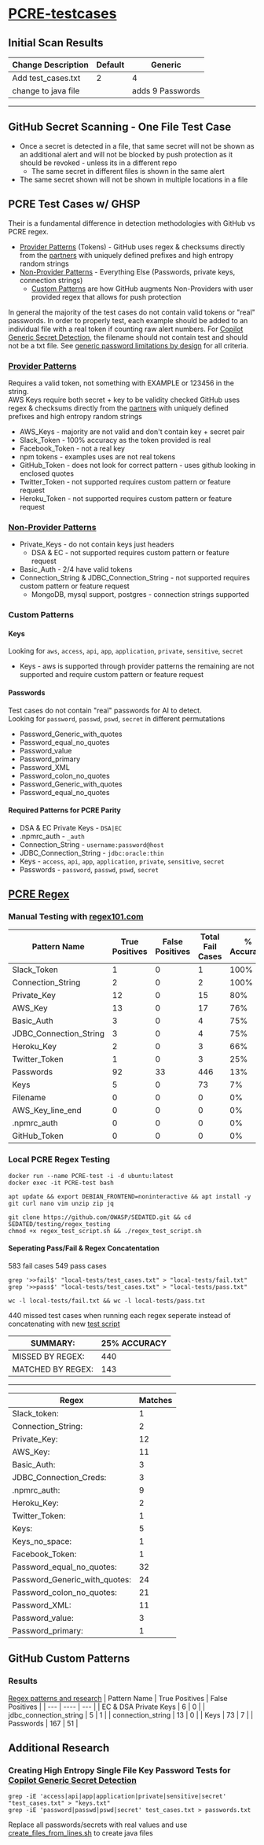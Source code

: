 # [PCRE-testcases](https://github.com/OWASP/SEDATED/blob/master/testing/regex_testing/test_cases.txt)

## Initial Scan Results

| Change Description | Default | Generic |
|---------------------|---------|---------|
| Add test_cases.txt | 2  | 4  |
| change to java file | | adds 9 Passwords |

----

## GitHub Secret Scanning - One File Test Case
- Once a secret is detected in a file, that same secret will not be shown as an additional alert and will not be blocked by push protection as it should be revoked - unless its in a different repo
  - The same secret in different files is shown in the same alert
- The same secret shown will not be shown in multiple locations in a file
  

## PCRE Test Cases w/ GHSP
Their is a fundamental difference in detection methodologies with GitHub vs PCRE regex.
- [Provider Patterns](https://docs.github.com/en/code-security/secret-scanning/introduction/supported-secret-scanning-patterns#default-patterns) (Tokens) - GitHub uses regex & checksums directly from the [partners](https://docs.github.com/en/code-security/secret-scanning/secret-scanning-partnership-program/secret-scanning-partner-program#identify-your-secrets-and-create-regular-expressions) with uniquely defined prefixes and high entropy random strings
- [Non-Provider Patterns](https://docs.github.com/en/code-security/secret-scanning/introduction/supported-secret-scanning-patterns#non-provider-patterns) - Everything Else (Passwords, private keys, connection strings)
  - [Custom Patterns](https://docs.github.com/en/enterprise-cloud@latest/code-security/secret-scanning/using-advanced-secret-scanning-and-push-protection-features/custom-patterns) are how GitHub augments Non-Providers with user provided regex that allows for push protection

In general the majority of the test cases do not contain valid tokens or "real" passwords.  In order to properly test, each example should be added to an individual file with a real token if counting raw alert numbers.  For [Copilot Generic Secret Detection](https://docs.github.com/en/code-security/secret-scanning/copilot-secret-scanning/responsible-ai-generic-secrets), the filename should not contain test and should not be a txt file.  See [generic password limitations by design](https://docs.github.com/en/enterprise-cloud@latest/code-security/secret-scanning/copilot-secret-scanning/responsible-ai-generic-secrets#limitations-by-design) for all criteria.

### [Provider Patterns](./testbed/provider_patterns/)
Requires a valid token, not something with EXAMPLE or 123456 in the string.  
AWS Keys require both secret + key to be validity checked
GitHub uses regex & checksums directly from the [partners](https://docs.github.com/en/code-security/secret-scanning/secret-scanning-partnership-program/secret-scanning-partner-program#identify-your-secrets-and-create-regular-expressions) with uniquely defined prefixes and high entropy random strings

- AWS_Keys - majority are not valid and don't contain key + secret pair
- Slack_Token - 100% accuracy as the token provided is real
- Facebook_Token - not a real key
- npm tokens - examples uses are not real tokens
- GitHub_Token - does not look for correct pattern - uses github looking in enclosed quotes
- Twitter_Token - not supported requires custom pattern or feature request
- Heroku_Token - not supported requires custom pattern or feature request

### [Non-Provider Patterns](./testbed/non_provider_patterns/)

- Private_Keys - do not contain keys just headers
  - DSA & EC - not supported requires custom pattern or feature request
- Basic_Auth - 2/4 have valid tokens
- Connection_String & JDBC_Connection_String - not supported requires custom pattern or feature request
  - MongoDB, mysql support, postgres - connection strings supported

### Custom Patterns
#### Keys
Looking for `aws`, `access`, `api`, `app`, `application`, `private`, `sensitive`, `secret`
- Keys - aws is supported through provider patterns the remaining are not supported and require custom pattern or feature request

#### Passwords
Test cases do not contain "real" passwords for AI to detect.  
Looking for `password`, `passwd`, `pswd`, `secret` in different permutations
- Password_Generic_with_quotes
- Password_equal_no_quotes
- Password_value
- Password_primary
- Password_XML
- Password_colon_no_quotes 
- Password_Generic_with_quotes
- Password_equal_no_quotes

#### Required Patterns for PCRE Parity
- DSA & EC Private Keys - `DSA|EC`
- .npmrc_auth - `_auth`
- Connection_String - `username:password@host`
- JDBC_Connection_String - `jdbc:oracle:thin`
- Keys - `access`, `api`, `app`, `application`, `private`, `sensitive`, `secret`
- Passwords - `password`, `passwd`, `pswd`, `secret`

## [PCRE Regex](https://github.com/OWASP/SEDATED/blob/master/config/regexes.json) 

### Manual Testing with [regex101.com](https://regex101.com/)

| Pattern Name | True Positives | False Positives | Total Fail Cases | % Accuracy |
| --- | ---- | --- | --- | --- |
| Slack_Token | 1 | 0 | 1 | 100% |
| Connection_String | 2 | 0 | 2 | 100% |
| Private_Key | 12 | 0 | 15 | 80% |
| AWS_Key | 13 | 0 | 17 | 76% |
| Basic_Auth | 3 | 0 | 4 | 75% |
| JDBC_Connection_String | 3 | 0 | 4 | 75% |
| Heroku_Key | 2 | 0 | 3 | 66% |
| Twitter_Token | 1 | 0 | 3 | 25% |
| Passwords | 92 | 33 | 446 | 13% |
| Keys | 5 | 0 | 73 | 7% |
| Filename |0|0|0|0%|
| AWS_Key_line_end |0|0|0|0%|
| .npmrc_auth |0|0|0|0%|
| GitHub_Token |0|0|0|0%|


### Local PCRE Regex Testing
```shell
docker run --name PCRE-test -i -d ubuntu:latest
docker exec -it PCRE-test bash

apt update && export DEBIAN_FRONTEND=noninteractive && apt install -y git curl nano vim unzip zip jq

git clone https://github.com/OWASP/SEDATED.git && cd SEDATED/testing/regex_testing
chmod +x regex_test_script.sh && ./regex_test_script.sh
```

#### Seperating Pass/Fail & Regex Concatentation 
583 fail cases 
549 pass cases
```shell
grep '>>fail$' "local-tests/test_cases.txt" > "local-tests/fail.txt"
grep '>>pass$' "local-tests/test_cases.txt" > "local-tests/pass.txt"

wc -l local-tests/fail.txt && wc -l local-tests/pass.txt
```
440 missed test cases when running each regex seperate instead of concatenating with new [test script](./local-tests/regex_test_individual.sh) 


| SUMMARY: | 25% ACCURACY |
|---|---|
|MISSED BY REGEX: | 440 |
|MATCHED BY REGEX: | 143 |
----
| Regex | Matches |
| --- | --- |
|Slack_token: | 1 |
|Connection_String: | 2 |
|Private_Key: |12|
|AWS_Key: | 11 |
|Basic_Auth: | 3 |
|JDBC_Connection_Creds: | 3 |
|.npmrc_auth: | 9 |
|Heroku_Key: |2|
|Twitter_Token: |1|
|Keys: | 5 |
|Keys_no_space: | 1 |
|Facebook_Token: | 1 |
|Password_equal_no_quotes: |32|
|Password_Generic_with_quotes: | 24 |
|Password_colon_no_quotes: |21|
|Password_XML: |11|
|Password_value: | 3 |
|Password_primary: | 1 |


## GitHub Custom Patterns
### Results
[Regex patterns and research](./regex.md)
| Pattern Name | True Positives | False Positives |
| --- | ---- | --- |
| EC & DSA Private Keys | 6 | 0 |
| jdbc_connection_string | 5 | 1 |
| connection_string | 13 | 0 |
| Keys | 73 | 7 |
| Passwords | 167 | 51 |



## Additional Research
### Creating High Entropy Single File Key Password Tests for [Copilot Generic Secret Detection](https://docs.github.com/en/code-security/secret-scanning/copilot-secret-scanning/responsible-ai-generic-secrets)

```shell
grep -iE 'access|api|app|application|private|sensitive|secret' "test_cases.txt" > "keys.txt"
grep -iE 'password|passwd|pswd|secret' test_cases.txt > passwords.txt
```
Replace all passwords/secrets with real values and use [create_files_from_lines.sh](./create_files_from_lines.sh) to create java files